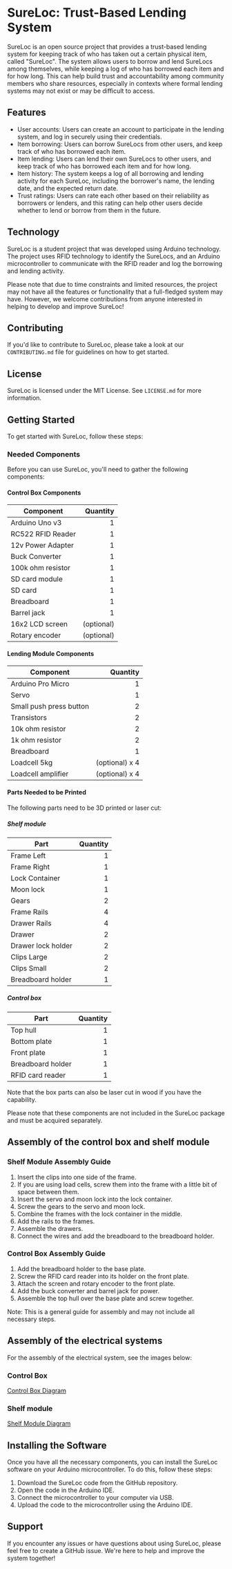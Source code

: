 # SureLoc: Trust-Based Lending System

SureLoc is an open source project that provides a trust-based lending system for keeping track of who has taken out a certain physical item, called "SureLoc". The system allows users to borrow and lend SureLocs among themselves, while keeping a log of who has borrowed each item and for how long. This can help build trust and accountability among community members who share resources, especially in contexts where formal lending systems may not exist or may be difficult to access.

## Features

- User accounts: Users can create an account to participate in the lending system, and log in securely using their credentials.
- Item borrowing: Users can borrow SureLocs from other users, and keep track of who has borrowed each item.
- Item lending: Users can lend their own SureLocs to other users, and keep track of who has borrowed each item and for how long.
- Item history: The system keeps a log of all borrowing and lending activity for each SureLoc, including the borrower's name, the lending date, and the expected return date.
- Trust ratings: Users can rate each other based on their reliability as borrowers or lenders, and this rating can help other users decide whether to lend or borrow from them in the future.

## Technology

SureLoc is a student project that was developed using Arduino technology. The project uses RFID technology to identify the SureLocs, and an Arduino microcontroller to communicate with the RFID reader and log the borrowing and lending activity.

Please note that due to time constraints and limited resources, the project may not have all the features or functionality that a full-fledged system may have. However, we welcome contributions from anyone interested in helping to develop and improve SureLoc!

## Contributing

If you'd like to contribute to SureLoc, please take a look at our `CONTRIBUTING.md` file for guidelines on how to get started.

## License

SureLoc is licensed under the MIT License. See `LICENSE.md` for more information.

## Getting Started

To get started with SureLoc, follow these steps:

### Needed Components

Before you can use SureLoc, you'll need to gather the following components:

#### Control Box Components

| Component            | Quantity |
|----------------------|---------:|
| Arduino Uno v3       |        1 |
| RC522 RFID Reader    |        1 |
| 12v Power Adapter    |        1 |
| Buck Converter       |        1 |
| 100k ohm resistor    |        1 |
| SD card module        |        1 |
| SD card              |        1 |
| Breadboard           |        1 |
| Barrel jack          |        1 |
| 16x2 LCD screen      |  (optional) |
| Rotary encoder       |  (optional) |

#### Lending Module Components

| Component                  | Quantity |
|----------------------------|---------:|
| Arduino Pro Micro          |        1 |
| Servo                      |        1 |
| Small push press button    |        2 |
| Transistors                |        2 |
| 10k ohm resistor           |        2 |
| 1k ohm resistor            |        2 |
| Breadboard                 |        1 |
| Loadcell 5kg               |  (optional) x 4 |
| Loadcell amplifier         |  (optional) x 4 |

#### Parts Needed to be Printed

The following parts need to be 3D printed or laser cut:

##### Shelf module

| Part           | Quantity |
|----------------|---------:|
| Frame Left     |        1 |
| Frame Right    |        1 |
| Lock Container    |     1 |
| Moon lock      |        1 |
| Gears          |        2 |
| Frame Rails    |        4 |
| Drawer Rails   |        4 |
| Drawer       |          2 |
| Drawer lock holder |    2 |
| Clips Large    |        2 |
| Clips Small    |        2 |
| Breadboard holder | 1 |


##### Control box

| Part           | Quantity |
|----------------|---------:|
| Top hull     |        1 |
| Bottom plate    |        1 |
| Front plate    |     1 |
| Breadboard holder | 1 |
| RFID card reader | 1 |

Note that the box parts can also be laser cut in wood if you have the capability.

Please note that these components are not included in the SureLoc package and must be acquired separately.

## Assembly of the control box and shelf module

### Shelf Module Assembly Guide

1. Insert the clips into one side of the frame.
2. If you are using load cells, screw them into the frame with a little bit of space between them.
3. Insert the servo and moon lock into the lock container.
4. Screw the gears to the servo and moon lock.
5. Combine the frames with the lock container in the middle.
6. Add the rails to the frames.
7. Assemble the drawers.
8. Connect the wires and add the breadboard to the breadboard holder.

### Control Box Assembly Guide

1. Add the breadboard holder to the base plate.
2. Screw the RFID card reader into its holder on the front plate.
3. Attach the screen and rotary encoder to the front plate.
4. Add the buck converter and barrel jack for power.
5. Assemble the top hull over the base plate and screw together.

Note: This is a general guide for assembly and may not include all necessary steps.

## Assembly of the electrical systems

For the assembly of the electrical system, see the images below:

### Control Box

[Control Box Diagram](https://github.com/hermahs/Sureloc/blob/724dfc568ab8b7403ac2a49ec040952a4f51c85d/ControlBox%20Diagram.png)

### Shelf module

[Shelf Module Diagram](https://github.com/hermahs/Sureloc/blob/724dfc568ab8b7403ac2a49ec040952a4f51c85d/ShelfModule.png)


## Installing the Software

Once you have all the necessary components, you can install the SureLoc software on your Arduino microcontroller. To do this, follow these steps:

1. Download the SureLoc code from the GitHub repository.
2. Open the code in the Arduino IDE.
3. Connect the microcontroller to your computer via USB.
4. Upload the code to the microcontroller using the Arduino IDE.

## Support

If you encounter any issues or have questions about using SureLoc, please feel free to create a GitHub issue. We're here to help and improve the system together!
